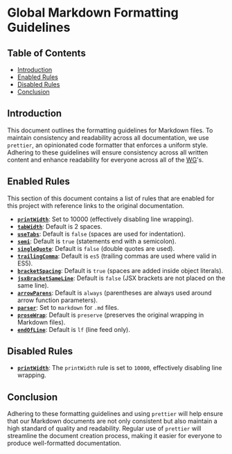 # Global Markdown Formatting Guidelines

## Table of Contents

- [Introduction](#introduction)
- [Enabled Rules](#enabled-rules)
- [Disabled Rules](#disabled-rules)
- [Conclusion](#conclusion)

## Introduction

This document outlines the formatting guidelines for Markdown files. To maintain consistency and readability across all documentation, we use `prettier`, an opinionated code formatter that enforces a uniform style. Adhering to these guidelines will ensure consistency across all written content and enhance readability for everyone across all of the [WG]'s.

## Enabled Rules

This section of this document contains a list of rules that are enabled for this project with reference links to the original documentation.

- **[`printWidth`](https://prettier.io/docs/en/options.html#print-width)**: Set to 10000 (effectively disabling line wrapping).
- **[`tabWidth`](https://prettier.io/docs/en/options.html#tab-width)**: Default is 2 spaces.
- **[`useTabs`](https://prettier.io/docs/en/options.html#tabs)**: Default is `false` (spaces are used for indentation).
- **[`semi`](https://prettier.io/docs/en/options.html#semicolons)**: Default is `true` (statements end with a semicolon).
- **[`singleQuote`](https://prettier.io/docs/en/options.html#quotes)**: Default is `false` (double quotes are used).
- **[`trailingComma`](https://prettier.io/docs/en/options.html#trailing-commas)**: Default is `es5` (trailing commas are used where valid in ES5).
- **[`bracketSpacing`](https://prettier.io/docs/en/options.html#bracket-spacing)**: Default is `true` (spaces are added inside object literals).
- **[`jsxBracketSameLine`](https://prettier.io/docs/en/options.html#jsx-brackets)**: Default is `false` (JSX brackets are not placed on the same line).
- **[`arrowParens`](https://prettier.io/docs/en/options.html#arrow-function-parentheses)**: Default is `always` (parentheses are always used around arrow function parameters).
- **[`parser`](https://prettier.io/docs/en/options.html#parser)**: Set to `markdown` for `.md` files.
- **[`proseWrap`](https://prettier.io/docs/en/options.html#prose-wrap)**: Default is `preserve` (preserves the original wrapping in Markdown files).
- **[`endOfLine`](https://prettier.io/docs/en/options.html#end-of-line)**: Default is `lf` (line feed only).

## Disabled Rules

- **[`printWidth`](https://prettier.io/docs/en/options.html#print-width)**: The `printWidth` rule is set to `10000`, effectively disabling line wrapping.

## Conclusion

Adhering to these formatting guidelines and using `prettier` will help ensure that our Markdown documents are not only consistent but also maintain a high standard of quality and readability. Regular use of `prettier` will streamline the document creation process, making it easier for everyone to produce well-formatted documentation.

[WG]: <../../community-groups.md#working-groups>